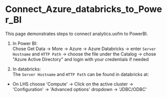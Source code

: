 # Connect_Azure_databricks_to_Power_BI

This page demonstrates steps to connect analytics.uofm to PowerBI.  

1. In Power BI:  
Chose Get Data -> More -> Azure -> Azure Databricks -> enter `Server Hostname` and `HTTP Path` -> choose the file under the Catalog -> chose "Azure Active Directory" and login with your credentials if needed  

2. In databricks:  
The `Server Hostname` and `HTTP Path` can be found in databricks at:  
- On LHS choose 'Compute' -> Click on the active cluster -> 'Configuration' -> 'Advanced options' dropdown -> 'JDBC/ODBC'  
